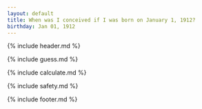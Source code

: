```yaml
---
layout: default
title: When was I conceived if I was born on January 1, 1912?
birthday: Jan 01, 1912
---
```


{% include header.md %}

{% include guess.md %}

{% include calculate.md %}

{% include safety.md %}

{% include footer.md %}



